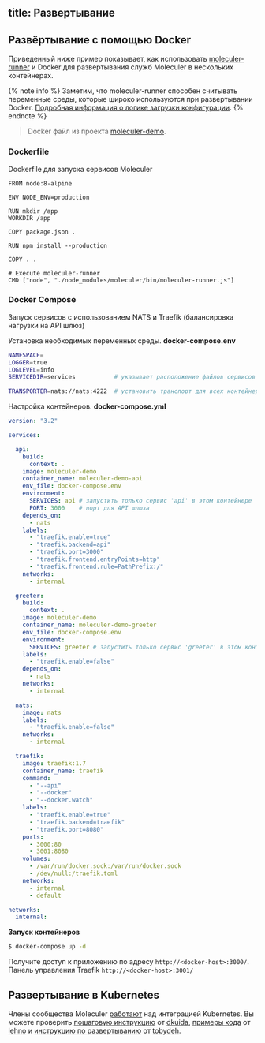 title: Развертывание
---

## Развёртывание с помощью Docker
Приведенный ниже пример показывает, как использовать [moleculer-runner](runner.html) и Docker для развертывания служб Moleculer в нескольких контейнерах.

{% note info %}
Заметим, что moleculer-runner способен считывать переменные среды, которые широко используются при развертывании Docker. [Подробная информация о логике загрузки конфигурации](runner.html#Configuration-loading-logic).
{% endnote %}

> Docker файл из проекта [moleculer-demo](usage.html#Create-a-Moleculer-project).

### Dockerfile
Dockerfile для запуска сервисов Moleculer

```docker
FROM node:8-alpine

ENV NODE_ENV=production

RUN mkdir /app
WORKDIR /app

COPY package.json .

RUN npm install --production

COPY . .

# Execute moleculer-runner
CMD ["node", "./node_modules/moleculer/bin/moleculer-runner.js"]
```

### Docker Compose
Запуск сервисов с использованием NATS и Traefik (балансировка нагрузки на API шлюз)

Установка необходимых переменных среды. **docker-compose.env**
```bash
NAMESPACE=
LOGGER=true
LOGLEVEL=info
SERVICEDIR=services           # указывает расположение файлов сервисов

TRANSPORTER=nats://nats:4222  # установить транспорт для всех контейнеров
```

Настройка контейнеров. **docker-compose.yml**
```yaml
version: "3.2"

services:

  api:
    build:
      context: .
    image: moleculer-demo
    container_name: moleculer-demo-api
    env_file: docker-compose.env
    environment:
      SERVICES: api # запустить только сервис 'api' в этом контейнере
      PORT: 3000    # порт для API шлюза
    depends_on:
      - nats
    labels:
      - "traefik.enable=true"
      - "traefik.backend=api"
      - "traefik.port=3000"
      - "traefik.frontend.entryPoints=http"
      - "traefik.frontend.rule=PathPrefix:/"
    networks:
      - internal

  greeter:
    build:
      context: .
    image: moleculer-demo
    container_name: moleculer-demo-greeter
    env_file: docker-compose.env
    environment:
      SERVICES: greeter # запустить только сервис 'greeter' в этом контейнере
    labels:
      - "traefik.enable=false"
    depends_on:
      - nats
    networks:
      - internal

  nats:
    image: nats
    labels:
      - "traefik.enable=false"
    networks:
      - internal

  traefik:
    image: traefik:1.7
    container_name: traefik
    command:
      - "--api"
      - "--docker"
      - "--docker.watch"
    labels:
      - "traefik.enable=true"
      - "traefik.backend=traefik"
      - "traefik.port=8080"
    ports:
      - 3000:80
      - 3001:8080
    volumes:
      - /var/run/docker.sock:/var/run/docker.sock
      - /dev/null:/traefik.toml
    networks:
      - internal
      - default

networks:
  internal:

```

**Запуск контейнеров**
```bash
$ docker-compose up -d
```

Получите доступ к приложению по адресу `http://<docker-host>:3000/`. Панель управления Traefik `http://<docker-host>:3001/`

## Развертывание в Kubernetes
Члены сообщества Moleculer [работают](https://github.com/moleculerjs/moleculer/issues/512) над интеграцией Kubernetes. Вы можете проверить [пошаговую инструкцию](https://dankuida.com/moleculer-deployment-thoughts-8e0fc8c0fb07) от [dkuida](https://github.com/dkuida), [примеры кода](https://github.com/lehno/moleculer-k8s-examples) от [lehno](https://github.com/lehno) и [инструкцию по развертыванию](https://gist.github.com/tobydeh/0aa33a5b672821f777165159b6a22cc5) от [tobydeh](https://github.com/tobydeh).
